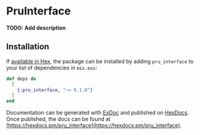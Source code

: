 # PruInterface

**TODO: Add description**

## Installation

If [available in Hex](https://hex.pm/docs/publish), the package can be installed
by adding `pru_interface` to your list of dependencies in `mix.exs`:

```elixir
def deps do
  [
    {:pru_interface, "~> 0.1.0"}
  ]
end
```

Documentation can be generated with [ExDoc](https://github.com/elixir-lang/ex_doc)
and published on [HexDocs](https://hexdocs.pm). Once published, the docs can
be found at [https://hexdocs.pm/pru_interface](https://hexdocs.pm/pru_interface).

